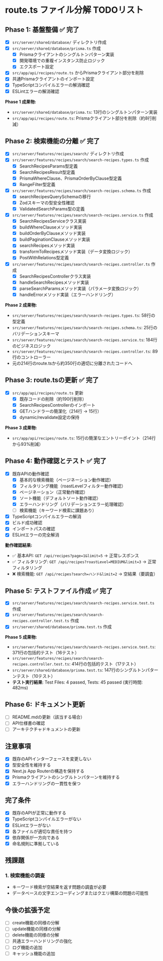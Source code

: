 # route.ts ファイル分解 TODOリスト

## Phase 1: 基盤整備 ✅ 完了

- [x] `src/server/shared/database/` ディレクトリ作成
- [x] `src/server/shared/database/prisma.ts` 作成
  - [x] Prismaクライアントのシングルトンパターン実装
  - [x] 開発環境での重複インスタンス防止ロジック
  - [x] エクスポート設定
- [x] `src/app/api/recipes/route.ts` からPrismaクライアント部分を削除
- [x] 共通Prismaクライアントのインポート設定
- [x] TypeScriptコンパイルエラーの解消確認
- [x] ESLintエラーの解消確認

**Phase 1 成果物:**

- `src/server/shared/database/prisma.ts`: 13行のシングルトンパターン実装
- `src/app/api/recipes/route.ts`: Prismaクライアント部分を削除（約8行削減）

## Phase 2: 検索機能の分離 ✅ 完了

- [x] `src/server/features/recipes/search/` ディレクトリ作成
- [x] `src/server/features/recipes/search/search-recipes.types.ts` 作成
  - [x] SearchRecipesParams型定義
  - [x] SearchRecipesResult型定義
  - [x] PrismaWhereClause、PrismaOrderByClause型定義
  - [x] RangeFilter型定義
- [x] `src/server/features/recipes/search/search-recipes.schema.ts` 作成
  - [x] searchRecipesQuerySchemaの移行
  - [x] Zodスキーマの型安全性確認
  - [x] ValidatedSearchParams型の定義
- [x] `src/server/features/recipes/search/search-recipes.service.ts` 作成
  - [x] SearchRecipesServiceクラス実装
  - [x] buildWhereClauseメソッド実装
  - [x] buildOrderByClauseメソッド実装
  - [x] buildPaginationClauseメソッド実装
  - [x] searchRecipesメソッド実装
  - [x] transformToRecipesメソッド実装（データ変換ロジック）
  - [x] PostWithRelations型定義
- [x] `src/server/features/recipes/search/search-recipes.controller.ts` 作成
  - [x] SearchRecipesControllerクラス実装
  - [x] handleSearchRecipesメソッド実装
  - [x] parseSearchParamsメソッド実装（パラメータ変換ロジック）
  - [x] handleErrorメソッド実装（エラーハンドリング）

**Phase 2 成果物:**

- `src/server/features/recipes/search/search-recipes.types.ts`: 58行の型定義
- `src/server/features/recipes/search/search-recipes.schema.ts`: 25行のバリデーションスキーマ
- `src/server/features/recipes/search/search-recipes.service.ts`: 184行のビジネスロジック
- `src/server/features/recipes/search/search-recipes.controller.ts`: 89行のコントローラー
- 元の214行のroute.tsから約350行の適切に分離されたコードへ

## Phase 3: route.tsの更新 ✅ 完了

- [x] `src/app/api/recipes/route.ts` 更新
  - [x] 既存コードの削除（約190行削除）
  - [x] SearchRecipesControllerのインポート
  - [x] GETハンドラーの簡潔化（214行 → 15行）
  - [x] dynamic/revalidate設定の保持

**Phase 3 成果物:**

- `src/app/api/recipes/route.ts`: 15行の簡潔なエントリーポイント（214行から93%削減）

## Phase 4: 動作確認とテスト ✅ 完了

- [x] 既存APIの動作確認
  - [x] 基本的な検索機能（ページネーション動作確認）
  - [x] フィルタリング機能（roastLevelフィルター動作確認）
  - [x] ページネーション（正常動作確認）
  - [x] ソート機能（デフォルトソート動作確認）
  - [x] エラーハンドリング（バリデーションエラー処理確認）
  - [ ] 検索機能（キーワード検索に課題あり）
- [x] TypeScriptコンパイルエラーの解消
- [x] ビルド成功確認
- [x] インポートパスの確認
- [x] ESLintエラーの完全解消

**動作確認結果:**

- ✅ 基本API: `GET /api/recipes?page=1&limit=5` → 正常レスポンス
- ✅ フィルタリング: `GET /api/recipes?roastLevel=MEDIUM&limit=3` → 正常フィルタリング
- ❌ 検索機能: `GET /api/recipes?search=ハンド&limit=2` → 空結果（要調査）

## Phase 5: テストファイル作成 ✅ 完了

- [x] `src/server/features/recipes/search/search-recipes.service.test.ts` 作成
- [x] `src/server/features/recipes/search/search-recipes.controller.test.ts` 作成
- [x] `src/server/shared/database/prisma.test.ts` 作成

**Phase 5 成果物:**

- `src/server/features/recipes/search/search-recipes.service.test.ts`: 371行の包括的テスト（16テスト）
- `src/server/features/recipes/search/search-recipes.controller.test.ts`: 414行の包括的テスト（17テスト）
- `src/server/shared/database/prisma.test.ts`: 147行のシングルトンパターンテスト（10テスト）
- **テスト実行結果**: Test Files: 4 passed, Tests: 45 passed (実行時間: 482ms)

## Phase 6: ドキュメント更新

- [ ] README.mdの更新（該当する場合）
- [ ] API仕様書の確認
- [ ] アーキテクチャドキュメントの更新

## 注意事項

- [x] 既存のAPIインターフェースを変更しない
- [x] 型安全性を維持する
- [x] Next.js App Routerの構造を保持する
- [x] Prismaクライアントのシングルトンパターンを維持する
- [x] エラーハンドリングの一貫性を保つ

## 完了条件

- [x] 既存のAPIが正常に動作する
- [x] TypeScriptコンパイルエラーがない
- [x] ESLintエラーがない
- [x] 各ファイルが適切な責任を持つ
- [x] 依存関係が一方向である
- [x] 命名規則に準拠している

## 残課題

### 1. 検索機能の調査

- キーワード検索が空結果を返す問題の調査が必要
- データベースの文字エンコーディングまたはクエリ構築の問題の可能性

## 今後の拡張予定

- [ ] create機能の同様の分解
- [ ] update機能の同様の分解
- [ ] delete機能の同様の分解
- [ ] 共通エラーハンドリングの強化
- [ ] ログ機能の追加
- [ ] キャッシュ機能の追加
